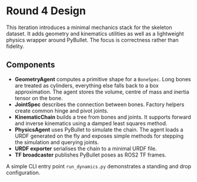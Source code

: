 # Round 4 Design

This iteration introduces a minimal mechanics stack for the skeleton dataset.
It adds geometry and kinematics utilities as well as a lightweight physics
wrapper around PyBullet.  The focus is correctness rather than fidelity.

## Components

- **GeometryAgent** computes a primitive shape for a `BoneSpec`. Long bones are
  treated as cylinders, everything else falls back to a box approximation.  The
  agent stores the volume, centre of mass and inertia tensor on the bone.
- **JointSpec** describes the connection between bones. Factory helpers create
  common hinge and pivot joints.
- **KinematicChain** builds a tree from bones and joints. It supports forward and
  inverse kinematics using a damped least squares method.
- **PhysicsAgent** uses PyBullet to simulate the chain.  The agent loads a URDF
  generated on the fly and exposes simple methods for stepping the simulation and
  querying joints.
- **URDF exporter** serialises the chain to a minimal URDF file.
- **TF broadcaster** publishes PyBullet poses as ROS2 TF frames.

A simple CLI entry point `run_dynamics.py` demonstrates a standing and drop
configuration.

